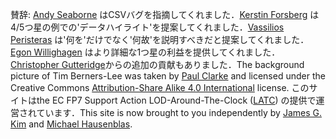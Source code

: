 賛辞: [Andy Seaborne](http://twitter.com/andyseaborne) はCSVバグを指摘してくれました．[Kerstin Forsberg](http://twitter.com/kerfors) は4/5つ星の例での'データハイライト'を提案してくれました．[Vassilios Peristeras](http://twitter.com/vassilios) は'何を'だけでなく'何故'を説明すべきだと提案してくれました．[Egon Willighagen](https://twitter.com/egonwillighagen) はより詳細な1つ星の利益を提供してくれました．[Christopher Gutteridge](http://id.ecs.soton.ac.uk/person/1248)からの追加の貢献もありました．The background picture of Tim Berners-Lee was taken by [Paul Clarke](http://paulclarke.com/) and licensed under the Creative Commons [Attribution-Share Alike 4.0 International](https://creativecommons.org/licenses/by-sa/4.0/deed.en) license. このサイトはthe EC FP7 Support Action LOD-Around-The-Clock (<a href="http://latc-project.eu/">LATC</a>) の提供で運営されています．This site is now brought to you independently by [James G. Kim](http://jayg.org/) and [Michael Hausenblas](http://mhausenblas.info/).
